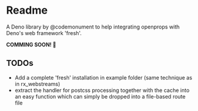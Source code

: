 # Readme 

A Deno library by @codemonument to help integrating openprops with Deno's web framework 'fresh'.

**COMMING SOON! 🤩**

## TODOs

- Add a complete 'fresh' installation in example folder (same technique as in rx_webstreams)
- extract the handler for postcss processing together with the cache into an easy function which can simply be dropped into a file-based route file